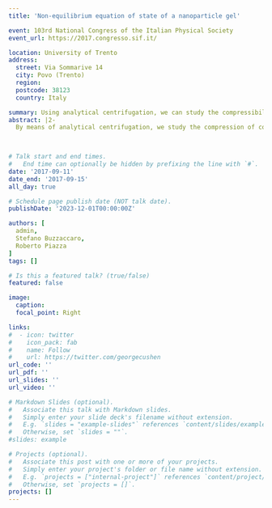 ```yaml
---
title: 'Non-equilibrium equation of state of a nanoparticle gel'

event: 103rd National Congress of the Italian Physical Society
event_url: https://2017.congresso.sif.it/

location: University of Trento
address:
  street: Via Sommarive 14
  city: Povo (Trento)
  region: 
  postcode: 38123
  country: Italy

summary: Using analytical centrifugation, we can study the compressibility of a colloidal gel.
abstract: |2-
  By means of analytical centrifugation, we study the compression of colloidal gels where attractive forces between the particles are induced by a surfactant, acting as a depletion agent. The approximate pressure sustained by gels with different strength at different centrifugal acceleration is measured from the steady-state profiles of the transmitted intensity, using a conventional method. In the particular case in which the suspension is refractive-index--matched and the profile is directly related to the particle concentration, the equation of state of the gel can be obtained up to the random close-packing limit, highly extending current experimental and numerical data available.
  


# Talk start and end times.
#   End time can optionally be hidden by prefixing the line with `#`.
date: '2017-09-11'
date_end: '2017-09-15'
all_day: true

# Schedule page publish date (NOT talk date).
publishDate: '2023-12-01T00:00:00Z'

authors: [
  admin,
  Stefano Buzzaccaro,
  Roberto Piazza
]
tags: []

# Is this a featured talk? (true/false)
featured: false

image:
  caption:
  focal_point: Right

links:
#  - icon: twitter
#    icon_pack: fab
#    name: Follow
#    url: https://twitter.com/georgecushen
url_code: ''
url_pdf: ''
url_slides: ''
url_video: ''

# Markdown Slides (optional).
#   Associate this talk with Markdown slides.
#   Simply enter your slide deck's filename without extension.
#   E.g. `slides = "example-slides"` references `content/slides/example-slides.md`.
#   Otherwise, set `slides = ""`.
#slides: example

# Projects (optional).
#   Associate this post with one or more of your projects.
#   Simply enter your project's folder or file name without extension.
#   E.g. `projects = ["internal-project"]` references `content/project/deep-learning/index.md`.
#   Otherwise, set `projects = []`.
projects: []
---
```

